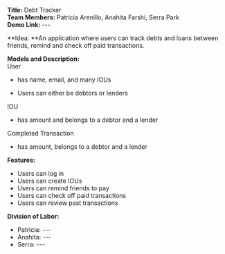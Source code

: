 ​**Title:** Debt Tracker  
​**Team Members:** Patricia Arenillo, Anahita Farshi, Serra Park  
​**Demo Link:** ---  

​**Idea: **An application where users can track debts and loans between friends, remind and check off paid transactions.

​**Models and Description:**  
User  
- has name, email, and many IOUs  

- Users can either be debtors or lenders  

IOU
- has amount and belongs to a debtor and a lender
  
Completed Transaction
- has amount, belongs to a debtor and a lender
  
**Features:**
- Users can log in
- Users can create IOUs
- Users can remind friends to pay
- Users can check off paid transactions
- Users can review past transactions
  
**Division​ ​of​ ​Labor:**
- Patricia: ---
- Anahita: ---
- Serra: ---
